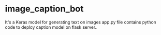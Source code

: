 # image_caption_bot
It's a Keras model for generating text on images
app.py file contains python code to deploy caption model on flask server.. 
